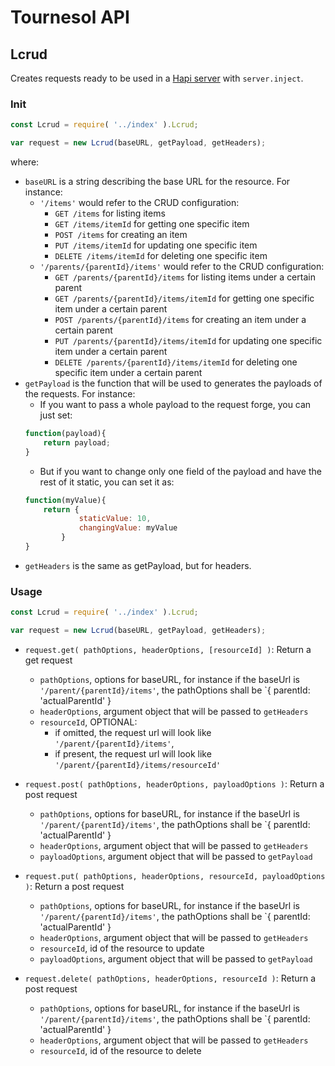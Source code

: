 # Tournesol API

## Lcrud

Creates requests ready to be used in a [Hapi server](https://github.com/hapijs/hapi) with `server.inject`.

### Init

```javascript
const Lcrud = require( '../index' ).Lcrud;

var request = new Lcrud(baseURL, getPayload, getHeaders);
```

where:

* `baseURL` is a string describing the base URL for the resource. For instance:
    - `'/items'` would refer to the CRUD configuration: 
        * `GET /items` for listing items
        * `GET /items/itemId` for getting one specific item
        * `POST /items` for creating an item
        * `PUT /items/itemId` for updating one specific item
        * `DELETE /items/itemId` for deleting one specific item
    - `'/parents/{parentId}/items'` would refer to the CRUD configuration: 
        * `GET /parents/{parentId}/items` for listing items under a certain parent
        * `GET /parents/{parentId}/items/itemId` for getting one specific item under a certain parent
        * `POST /parents/{parentId}/items` for creating an item under a certain parent
        * `PUT /parents/{parentId}/items/itemId` for updating one specific item under a certain parent
        * `DELETE /parents/{parentId}/items/itemId` for deleting one specific item under a certain parent
* `getPayload` is the function that will be used to generates the payloads of the requests. For instance:
    - If you want to pass a whole payload to the request forge, you can just set:
    ```javascript
    function(payload){
        return payload;
    }
    ```
    - But if you want to change only one field of the payload and have the rest of it static, you can set it as:
    ```javascript
    function(myValue){
        return {
                staticValue: 10,
                changingValue: myValue
            }
    }
    ```
* `getHeaders` is the same as getPayload, but for headers.

### Usage

```javascript
const Lcrud = require( '../index' ).Lcrud;

var request = new Lcrud(baseURL, getPayload, getHeaders);
```

* `request.get( pathOptions, headerOptions, [resourceId] )`: Return a get request
    - `pathOptions`, options for baseURL, for instance if the baseUrl is `'/parent/{parentId}/items'`, the pathOptions shall be `{ parentId: 'actualParentId' }
    - `headerOptions`, argument object that will be passed to `getHeaders`
    - `resourceId`, OPTIONAL:
        * if omitted, the request url will look like `'/parent/{parentId}/items'`,
        * if present, the request url will look like `'/parent/{parentId}/items/resourceId'`
        
* `request.post( pathOptions, headerOptions, payloadOptions )`: Return a post request
    - `pathOptions`, options for baseURL, for instance if the baseUrl is `'/parent/{parentId}/items'`, the pathOptions shall be `{ parentId: 'actualParentId' }
    - `headerOptions`, argument object that will be passed to `getHeaders`
    - `payloadOptions`, argument object that will be passed to `getPayload`

* `request.put( pathOptions, headerOptions, resourceId, payloadOptions )`: Return a post request
    - `pathOptions`, options for baseURL, for instance if the baseUrl is `'/parent/{parentId}/items'`, the pathOptions shall be `{ parentId: 'actualParentId' }
    - `headerOptions`, argument object that will be passed to `getHeaders`
    - `resourceId`, id of the resource to update
    - `payloadOptions`, argument object that will be passed to `getPayload`

* `request.delete( pathOptions, headerOptions, resourceId )`: Return a post request
    - `pathOptions`, options for baseURL, for instance if the baseUrl is `'/parent/{parentId}/items'`, the pathOptions shall be `{ parentId: 'actualParentId' }
    - `headerOptions`, argument object that will be passed to `getHeaders`
    - `resourceId`, id of the resource to delete